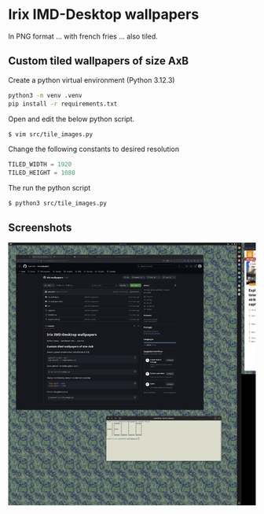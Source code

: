 # Irix IMD-Desktop wallpapers

In PNG format ... with french fries ... also tiled. 

## Custom tiled wallpapers of size AxB

Create a python virtual environment (Python 3.12.3)
```bash
python3 -m venv .venv 
pip install -r requirements.txt
```

Open and edit the below python script. 
```bash
$ vim src/tile_images.py
```

Change the following constants to desired resolution
```python
TILED_WIDTH = 1920
TILED_HEIGHT = 1080
```
The run the python script 
```bash
$ python3 src/tile_images.py
```

## Screenshots
![verde_marble](screenshots/sebdesk.jpg)